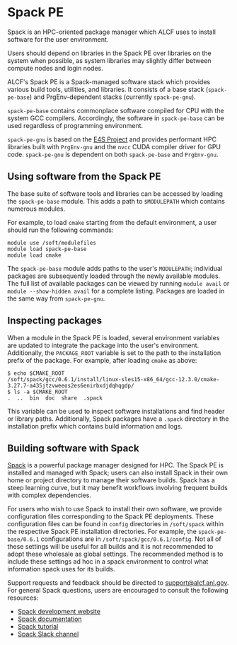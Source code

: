 # Spack PE

Spack is an HPC-oriented package manager which ALCF uses to install software for
the user environment.

Users should depend on libraries in the Spack PE over libraries on the system 
when possible, as system libraries may slightly differ between compute nodes and
login nodes.

ALCF's Spack PE is a Spack-managed software stack which provides various build
tools, utilities, and libraries. It consists of a base stack (`spack-pe-base`)
and PrgEnv-dependent stacks (currently `spack-pe-gnu`).

`spack-pe-base` contains commonplace software compiled for CPU with the system
GCC compilers. Accordingly, the software in `spack-pe-base` can be used
regardless of programming environment.

`spack-pe-gnu` is based on the [E4S Project](https://e4s-project.github.io/) and
provides performant HPC libraries built with `PrgEnv-gnu` and the `nvcc` CUDA
compiler driver for GPU code. `spack-pe-gnu` is dependent on both
`spack-pe-base` and `PrgEnv-gnu`. 

## Using software from the Spack PE

The base suite of software tools and libraries can be accessed by loading the
`spack-pe-base` module. This adds a path to `$MODULEPATH` which contains
numerous modules. 

For example, to load `cmake` starting from the default environment, a user
should run the following commands:
```
module use /soft/modulefiles
module load spack-pe-base
module load cmake
```

The `spack-pe-base` module adds paths to the user's `MODULEPATH`; individual
packages are subsequently loaded through the newly available modules. The full
list of available packages can be viewed by running `module avail` or `module
--show-hidden avail` for a complete listing. Packages are loaded in the same way
from `spack-pe-gnu`.


## Inspecting packages

When a module in the Spack PE is loaded, several environment variables are
updated to integrate the package into the user's environment. Additionally, the
`PACKAGE_ROOT` variable is set to the path to the installation prefix of the
package. For example, after loading `cmake` as above:

```
$ echo $CMAKE_ROOT
/soft/spack/gcc/0.6.1/install/linux-sles15-x86_64/gcc-12.3.0/cmake-3.27.7-a435jtzvweeos2es6enirbxdjdqhqgdp/
$ ls -a $CMAKE_ROOT
.  ..  bin  doc  share  .spack
```

This variable can be used to inspect software installations and find header or
library paths. Additionally, Spack packages have a `.spack` directory in the
installation prefix which contains build information and logs.

## Building software with Spack

[Spack](https://spack.io/about/) is a powerful package manager designed for HPC.
The Spack PE is installed and managed with Spack; users can also install Spack
in their own home or project directory to manage their software builds. Spack
has a steep learning curve, but it may benefit workflows involving frequent
builds with complex dependencies.

For users who wish to use Spack to install their own software, we provide
configuration files corresponding to the Spack PE deployments. These
configuration files can be found in `config` directories in `/soft/spack` within
the respective Spack PE installation directories. For example, the
`spack-pe-base/0.6.1` configurations are in `/soft/spack/gcc/0.6.1/config`. Not
all of these settings will be useful for all builds and it is not recommended to
adopt these wholesale as global settings. The recommended method is to include
these settings ad hoc in a spack environment to control what information spack
uses for its builds.

Support requests and feedback should be directed to
[support@alcf.anl.gov](mailto:support@alcf.anl.gov). For general Spack
questions, users are encouraged to consult the following resources:

- [Spack development website](https://github.com/spack/spack)
- [Spack documentation](https://spack.readthedocs.io/en/latest/index.html)
- [Spack tutorial](https://spack-tutorial.readthedocs.io/en/latest)
- [Spack Slack channel](https://slack.spack.io)

